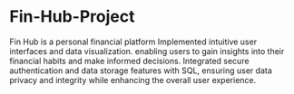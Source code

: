 # Fin-Hub-Project
Fin Hub is a personal financial platform Implemented intuitive user interfaces and data visualization. enabling users to gain insights into their financial habits and make informed decisions.  Integrated secure authentication and data storage features with SQL, ensuring user data privacy and integrity while enhancing the overall user experience.
